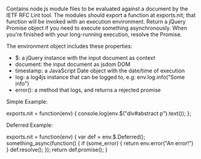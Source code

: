 Contains node.js module files to be evaluated against a document by
the IETF RFC Lint tool. The modules should export a function at
exports.nit; that function will be invoked with an execution
environment. Return a jQuery Promise object if you need to 
execute something asynchronously.  When you're finished with your 
long-running execution, resolve the Promise.

The environment object includes these properties:
- $: a jQuery instance with the input document as context
- document: the input document as jsdom DOM
- timestamp: a JavaScript Date object with the date/time of execution
- log: a log4js instance that can be logged to, e.g: env.log.info("Some info")
- error(): a method that logs, and returns a rejected promise

Simple Example: 

exports.nit = function(env) { 
    console.log(env.$("div#abstract p").text());
};

Deferred Example:

exports.nit = function(env) {
	var def = env.$.Deferred();
	something_async(function() {
		if (some_error) {
		    return env.error("An error!")
	    }
		def.resolve();
	});
	return def.promise();
}